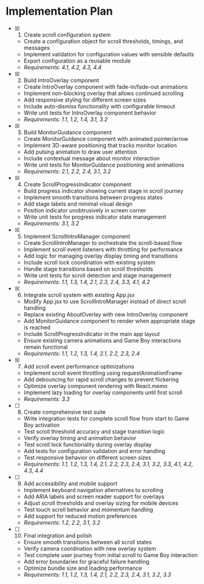 # Implementation Plan

- [x] 1. Create scroll configuration system
  - Create a configuration object for scroll thresholds, timings, and messages
  - Implement validation for configuration values with sensible defaults
  - Export configuration as a reusable module
  - _Requirements: 4.1, 4.2, 4.3, 4.4_

- [x] 2. Build IntroOverlay component
  - Create IntroOverlay component with fade-in/fade-out animations
  - Implement non-blocking overlay that allows continued scrolling
  - Add responsive styling for different screen sizes
  - Include auto-dismiss functionality with configurable timeout
  - Write unit tests for IntroOverlay component behavior
  - _Requirements: 1.1, 1.2, 1.4, 3.1, 3.2_

- [x] 3. Build MonitorGuidance component
  - Create MonitorGuidance component with animated pointer/arrow
  - Implement 3D-aware positioning that tracks monitor location
  - Add pulsing animation to draw user attention
  - Include contextual message about monitor interaction
  - Write unit tests for MonitorGuidance positioning and animations
  - _Requirements: 2.1, 2.2, 2.4, 3.1, 3.2_

- [x] 4. Create ScrollProgressIndicator component
  - Build progress indicator showing current stage in scroll journey
  - Implement smooth transitions between progress states
  - Add stage labels and minimal visual design
  - Position indicator unobtrusively in screen corner
  - Write unit tests for progress indicator state management
  - _Requirements: 3.1, 3.2_

- [x] 5. Implement ScrollIntroManager component
  - Create ScrollIntroManager to orchestrate the scroll-based flow
  - Implement scroll event listeners with throttling for performance
  - Add logic for managing overlay display timing and transitions
  - Include scroll lock coordination with existing system
  - Handle stage transitions based on scroll thresholds
  - Write unit tests for scroll detection and stage management
  - _Requirements: 1.1, 1.3, 1.4, 2.1, 2.3, 2.4, 3.3, 4.1, 4.2_

- [x] 6. Integrate scroll system with existing App.jsx
  - Modify App.jsx to use ScrollIntroManager instead of direct scroll handling
  - Replace existing AboutOverlay with new IntroOverlay component
  - Add MonitorGuidance component to render when appropriate stage is reached
  - Include ScrollProgressIndicator in the main app layout
  - Ensure existing camera animations and Game Boy interactions remain functional
  - _Requirements: 1.1, 1.2, 1.3, 1.4, 2.1, 2.2, 2.3, 2.4_

- [x] 7. Add scroll event performance optimizations
  - Implement scroll event throttling using requestAnimationFrame
  - Add debouncing for rapid scroll changes to prevent flickering
  - Optimize overlay component rendering with React.memo
  - Implement lazy loading for overlay components until first scroll
  - _Requirements: 3.3_

- [ ] 8. Create comprehensive test suite
  - Write integration tests for complete scroll flow from start to Game Boy activation
  - Test scroll threshold accuracy and stage transition logic
  - Verify overlay timing and animation behavior
  - Test scroll lock functionality during overlay display
  - Add tests for configuration validation and error handling
  - Test responsive behavior on different screen sizes
  - _Requirements: 1.1, 1.2, 1.3, 1.4, 2.1, 2.2, 2.3, 2.4, 3.1, 3.2, 3.3, 4.1, 4.2, 4.3, 4.4_

- [ ] 9. Add accessibility and mobile support
  - Implement keyboard navigation alternatives to scrolling
  - Add ARIA labels and screen reader support for overlays
  - Adjust scroll thresholds and overlay sizing for mobile devices
  - Test touch scroll behavior and momentum handling
  - Add support for reduced motion preferences
  - _Requirements: 1.2, 2.2, 3.1, 3.2_

- [ ] 10. Final integration and polish
  - Ensure smooth transitions between all scroll states
  - Verify camera coordination with new overlay system
  - Test complete user journey from initial scroll to Game Boy interaction
  - Add error boundaries for graceful failure handling
  - Optimize bundle size and loading performance
  - _Requirements: 1.1, 1.2, 1.3, 1.4, 2.1, 2.2, 2.3, 2.4, 3.1, 3.2, 3.3_